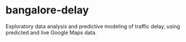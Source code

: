 # bangalore-delay

Exploratory data analysis and predictive modeling of traffic delay, using predicted and live Google Maps data.
